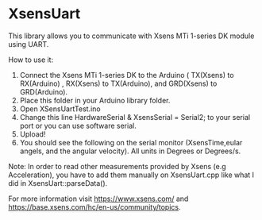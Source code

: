 # XsensUart
This library allows you to communicate with Xsens MTi 1-series DK module using UART.

How to use it:
1. Connect the Xsens MTi 1-series DK to the Arduino ( TX(Xsens) to RX(Arduino) , RX(Xsens) to TX(Arduino), and GRD(Xsens) to GRD(Arduino).
2. Place this folder in your Arduino library folder.
3. Open XSensUartTest.ino
4. Change this line HardwareSerial & XsensSerial = Serial2; to your serial port or you can use software serial.
5. Upload!
6. You should see the following on the serial monitor (XsensTime,eular angels, and the angular velocity). All units in Degrees or Degrees/s.

Note: In order to read other measurements provided by Xsens (e.g Acceleration), you have to add them manually on XsensUart.cpp like what I did in XsensUart::parseData(). 

For more information visit https://www.xsens.com/ and https://base.xsens.com/hc/en-us/community/topics.

